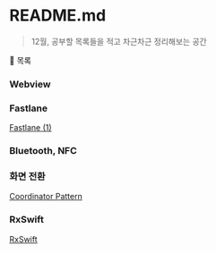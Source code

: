 # README.md

> 12월, 공부할 목록들을 적고 차근차근 정리해보는 공간
> 

<aside>
📄 목록

</aside>

### Webview

### Fastlane

[Fastlane (1)](https://www.notion.so/Fastlane-1-c3f4b8341a534a63bcde5e664923a039) 

### Bluetooth, NFC

### 화면 전환

[Coordinator Pattern](https://www.notion.so/Coordinator-Pattern-ecda2660d40f422788cbdb320623e7dd) 

### RxSwift

[RxSwift](https://www.notion.so/0bf1823716af4a809dddbcd4850c4c3f)